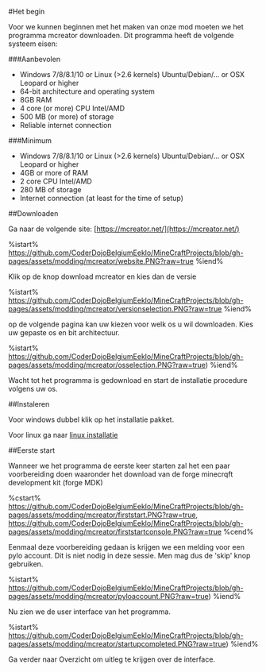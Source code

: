 #Het begin

Voor we kunnen beginnen met het maken van onze mod moeten we het programma mcreator downloaden.
Dit programma heeft de volgende systeem eisen:

###Aanbevolen

- Windows 7/8/8.1/10 or Linux (>2.6 kernels) Ubuntu/Debian/... or OSX Leopard or higher
- 64-bit architecture and operating system
- 8GB RAM
- 4 core (or more) CPU Intel/AMD
- 500 MB (or more) of storage
- Reliable internet connection

###Minimum

- Windows 7/8/8.1/10 or Linux (>2.6 kernels) Ubuntu/Debian/... or OSX Leopard or higher
- 4GB or more of RAM
- 2 core CPU Intel/AMD
- 280 MB of storage
- Internet connection (at least for the time of setup)

##Downloaden

Ga naar de volgende site: [https://mcreator.net/](https://mcreator.net/)

%istart%
https://github.com/CoderDojoBelgiumEeklo/MineCraftProjects/blob/gh-pages/assets/modding/mcreator/website.PNG?raw=true
%iend%

Klik op de knop download mcreator en kies dan de versie

%istart%
https://github.com/CoderDojoBelgiumEeklo/MineCraftProjects/blob/gh-pages/assets/modding/mcreator/versionselection.PNG?raw=true
%iend%

op de volgende pagina kan uw kiezen voor welk os u wil downloaden. Kies uw gepaste os en bit architectuur.

%istart%
https://github.com/CoderDojoBelgiumEeklo/MineCraftProjects/blob/gh-pages/assets/modding/mcreator/osselection.PNG?raw=true)
%iend%

Wacht tot het programma is gedownload en start de installatie procedure volgens uw os.

##Instaleren

Voor windows dubbel klik op het installatie pakket.

Voor linux ga naar [linux installatie](https://mcreator.net/install/linux)

##Eerste start

Wanneer we het programma de eerste keer starten zal het een paar voorbereiding doen waaronder het download van de forge minecrqft development kit (forge MDK)

%cstart%
https://github.com/CoderDojoBelgiumEeklo/MineCraftProjects/blob/gh-pages/assets/modding/mcreator/firststart.PNG?raw=true,
https://github.com/CoderDojoBelgiumEeklo/MineCraftProjects/blob/gh-pages/assets/modding/mcreator/firststartconsole.PNG?raw=true
%cend%

Eenmaal deze voorbereiding gedaan is krijgen we een melding voor een pylo account. Dit is niet nodig in deze sessie. Men mag dus de 'skip' knop gebruiken.

%istart%
https://github.com/CoderDojoBelgiumEeklo/MineCraftProjects/blob/gh-pages/assets/modding/mcreator/pyloaccount.PNG?raw=true)
%iend%

Nu zien we de user interface van het programma. 

%istart%
https://github.com/CoderDojoBelgiumEeklo/MineCraftProjects/blob/gh-pages/assets/modding/mcreator/startupcompleted.PNG?raw=true)
%iend%

Ga verder naar Overzicht om uitleg te krijgen over de interface. 
